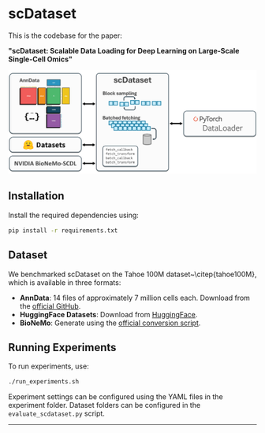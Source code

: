 # scDataset

This is the codebase for the paper:

**"scDataset: Scalable Data Loading for Deep Learning on Large-Scale Single-Cell Omics"**

![scDataset architecture](figures/scdataset.png)

## Installation

Install the required dependencies using:

```bash
pip install -r requirements.txt
```

## Dataset

We benchmarked scDataset on the Tahoe 100M dataset~\citep{tahoe100M}, which is available in three formats:

- **AnnData**: 14 files of approximately 7 million cells each. Download from the [official GitHub](https://github.com/ArcInstitute/arc-virtual-cell-atlas).
- **HuggingFace Datasets**: Download from [HuggingFace](https://huggingface.co/datasets/tahoebio/Tahoe-100M).
- **BioNeMo**: Generate using the [official conversion script](https://nvidia.github.io/bionemo-framework/API_reference/bionemo/scdl/scripts/convert_h5ad_to_scdl/).

## Running Experiments

To run experiments, use:

```bash
./run_experiments.sh
```

Experiment settings can be configured using the YAML files in the experiment folder. Dataset folders can be configured in the `evaluate_scdataset.py` script.

---
